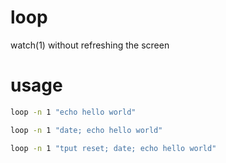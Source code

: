 # loop
watch(1) without refreshing the screen

# usage

```bash
loop -n 1 "echo hello world"
```

```bash
loop -n 1 "date; echo hello world"
```

```bash
loop -n 1 "tput reset; date; echo hello world"
```

